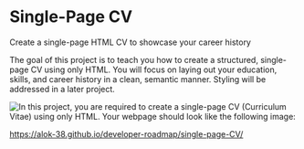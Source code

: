 # Single-Page CV

Create a single-page HTML CV to showcase your career history

The goal of this project is to teach you how to create a structured, single-page CV using only HTML. You will focus on laying out your education, skills, and career history in a clean, semantic manner. Styling will be addressed in a later project.

![In this project, you are required to create a single-page CV (Curriculum Vitae) using only HTML. Your webpage should look like the following image:](https://assets.roadmap.sh/guest/resume-template-zyl70.png)

https://alok-38.github.io/developer-roadmap/single-page-CV/